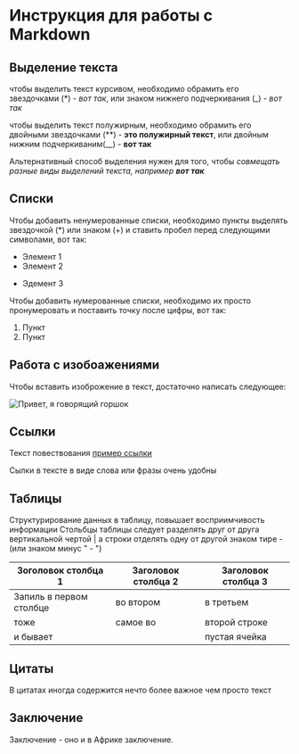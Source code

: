 # Инструкция для работы с Markdown

## Выделение текста

чтобы выделить текст курсивом, необходимо обрамить его звездочками (*) - *вот так*, или знаком нижнего подчеркивания (_) - _вот так_

чтобы выделить текст полужирным, необходимо обрамить его двойными звездочками (**) - **это полужирный текст**, или двойным нижним подчеркиваним(__) - __вот так__

Альтернативный способ выделения нужен для того, чтобы _совмещать разные виды выделений текста, например **вот так**_

## Списки

Чтобы добавить ненумерованные списки, необходимо пункты выделять звездочкой (*) или знаком (+) и ставить пробел перед следующими символами, вот так:
* Элемент 1
* Элемент 2
+ Эдемент 3


Чтобы добавить нумерованные списки, необходимо их просто пронумеровать и поставить точку после цифры, вот так:
1. Пункт
2. Пункт

## Работа с изобоажениями

Чтобы вставить изоброжение в текст, достаточно написать следующее:

![Привет, я говорящий горшок](gorshok.jpg)

## Ссылки

Текст повествования [пример ссылки](http://example.com "Всплывающая подсказка")

Сылки в тексте в виде слова или фразы очень удобны

## Таблицы

Структурирование данных в таблицу, повышает восприимчивость информации
Стольбцы таблицы следует разделять друг от друга вертикальной чертой | 
а строки отделять одну от другой знаком тире - (или знаком минус " - ")


|Зоголовок столбца 1|Заголовок столбца 2|Заголовок столбца 3|
|--|---|--|
|Запиль в первом столбце|во втором|в третьем|
|тоже|самое во |второй строке|
|и бывает ||пустая ячейка|


## Цитаты

В цитатах иногда содержится нечто более важное чем просто текст

## Заключение

Заключение - оно и в Африке заключение.
